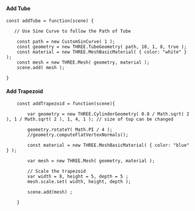 
#### Add Tube 

    const addTube = function(scene) {

       // Use Sine Curve to follow the Path of Tube
       
        const path = new CustomSinCurve( 1 );
        const geometry = new THREE.TubeGeometry( path, 10, 1, 8, true );
        const material = new THREE.MeshBasicMaterial( { color: "white" } );
        const mesh = new THREE.Mesh( geometry, material );
        scene.add( mesh );

    }

#### Add Trapezoid 

        const addTrapezoid = function(scene){

            var geometry = new THREE.CylinderGeometry( 0.8 / Math.sqrt( 2 ), 1 / Math.sqrt( 2 ), 1, 4, 1 ); // size of top can be changed

            geometry.rotateY( Math.PI / 4 );
            //geometry.computeFlatVertexNormals();

            const material = new THREE.MeshBasicMaterial( { color: "blue" } );

            var mesh = new THREE.Mesh( geometry, material );

            // Scale the trapezoid 
            var width = 8, height = 5, depth = 5 ;
            mesh.scale.set( width, height, depth );

            scene.add(mesh) ;

        } 
